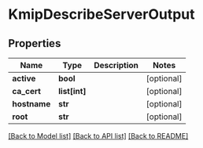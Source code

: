 # KmipDescribeServerOutput

## Properties
Name | Type | Description | Notes
------------ | ------------- | ------------- | -------------
**active** | **bool** |  | [optional] 
**ca_cert** | **list[int]** |  | [optional] 
**hostname** | **str** |  | [optional] 
**root** | **str** |  | [optional] 

[[Back to Model list]](../README.md#documentation-for-models) [[Back to API list]](../README.md#documentation-for-api-endpoints) [[Back to README]](../README.md)


